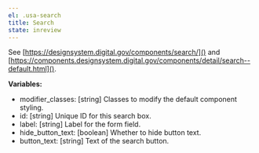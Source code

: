 ```yaml
---
el: .usa-search
title: Search
state: inreview
---
```

See [https://designsystem.digital.gov/components/search/]() and
[https://components.designsystem.digital.gov/components/detail/search--default.html]().

__Variables:__
* modifier_classes: [string] Classes to modify the default component styling.
* id: [string] Unique ID for this search box.
* label: [string] Label for the form field.
* hide_button_text: [boolean] Whether to hide button text.
* button_text: [string] Text of the search button.
